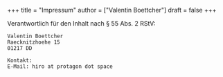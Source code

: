 +++
title = "Impressum"
author = ["Valentin Boettcher"]
draft = false
+++

Verantwortlich für den Inhalt nach § 55 Abs. 2 RStV:

```nil
Valentin Boettcher
Raecknitzhoehe 15
01217 DD

Kontakt:
E-Mail: hiro at protagon dot space
```
